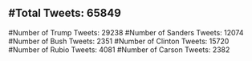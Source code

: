 #Total Tweets: 65849 
---
#Number of Trump Tweets: 29238
#Number of Sanders Tweets: 12074
#Number of Bush Tweets: 2351
#Number of Clinton Tweets: 15720
#Number of Rubio Tweets: 4081
#Number of Carson Tweets: 2382